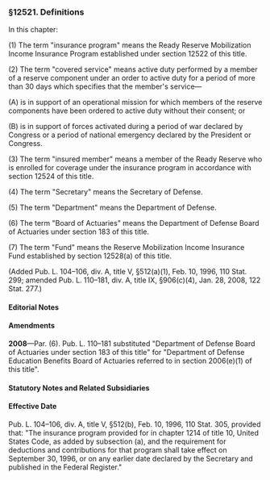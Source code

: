 ### §12521. Definitions ###

In this chapter:

(1) The term "insurance program" means the Ready Reserve Mobilization Income Insurance Program established under section 12522 of this title.

(2) The term "covered service" means active duty performed by a member of a reserve component under an order to active duty for a period of more than 30 days which specifies that the member's service—

(A) is in support of an operational mission for which members of the reserve components have been ordered to active duty without their consent; or

(B) is in support of forces activated during a period of war declared by Congress or a period of national emergency declared by the President or Congress.

(3) The term "insured member" means a member of the Ready Reserve who is enrolled for coverage under the insurance program in accordance with section 12524 of this title.

(4) The term "Secretary" means the Secretary of Defense.

(5) The term "Department" means the Department of Defense.

(6) The term "Board of Actuaries" means the Department of Defense Board of Actuaries under section 183 of this title.

(7) The term "Fund" means the Reserve Mobilization Income Insurance Fund established by section 12528(a) of this title.

(Added Pub. L. 104–106, div. A, title V, §512(a)(1), Feb. 10, 1996, 110 Stat. 299; amended Pub. L. 110–181, div. A, title IX, §906(c)(4), Jan. 28, 2008, 122 Stat. 277.)

#### **Editorial Notes** ####

#### Amendments ####

**2008**—Par. (6). Pub. L. 110–181 substituted "Department of Defense Board of Actuaries under section 183 of this title" for "Department of Defense Education Benefits Board of Actuaries referred to in section 2006(e)(1) of this title".

#### **Statutory Notes and Related Subsidiaries** ####

#### Effective Date ####

Pub. L. 104–106, div. A, title V, §512(b), Feb. 10, 1996, 110 Stat. 305, provided that: "The insurance program provided for in chapter 1214 of title 10, United States Code, as added by subsection (a), and the requirement for deductions and contributions for that program shall take effect on September 30, 1996, or on any earlier date declared by the Secretary and published in the Federal Register."